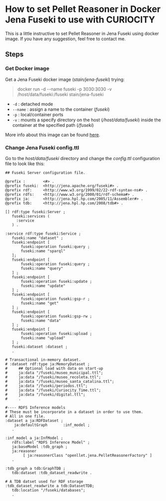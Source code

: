 # How to set Pellet Reasoner in Docker Jena Fuseki to use with CURIOCITY

This is a little instructive to set Pellet Reasoner in Jena Fuseki using docker image. If you have any suggestion, feel free to contact me.

## Steps

### Get Docker image

Get a Jena Fuseki docker image (*stain/jena-fuseki*) trying: 

>docker run -d --name fuseki -p 3030:3030 -v /host/data/fuseki:/fuseki stain/jena-fuseki

* ` -d ` : detached mode 
* ` --name ` : assign a name to the container (*fuseki*)
* ` -p ` : local/container ports
* ` -v ` : mounts a specify directory on the host (*/host/data/fuseki*) inside the container at the specified path (*/fuseki*)

More info about this image can be found [here](https://hub.docker.com/r/stain/jena-fuseki).

### Change Jena Fuseki config.ttl

Go to the *host/data/fuseki* directory and change the *config.ttl* configuration file to look like this:

```
## Fuseki Server configuration file.

@prefix :        <#> .
@prefix fuseki:  <http://jena.apache.org/fuseki#> .
@prefix rdf:     <http://www.w3.org/1999/02/22-rdf-syntax-ns#> .
@prefix rdfs:    <http://www.w3.org/2000/01/rdf-schema#> .
@prefix ja:      <http://jena.hpl.hp.com/2005/11/Assembler#> .
@prefix tdb:     <http://jena.hpl.hp.com/2008/tdb#> .

[] rdf:type fuseki:Server ;
   fuseki:services (
     :service
   ) .

:service rdf:type fuseki:Service ;
   fuseki:name "dataset" ;
   fuseki:endpoint [ 
       fuseki:operation fuseki:query ;
       fuseki:name "sparql" 
   ];
   fuseki:endpoint [
       fuseki:operation fuseki:query ;
       fuseki:name "query" 
   ] ;
   fuseki:endpoint [
       fuseki:operation fuseki:update ;
       fuseki:name "update"
   ] ;
   fuseki:endpoint [
       fuseki:operation fuseki:gsp-r ;
       fuseki:name "get"
   ] ;
   fuseki:endpoint [ 
       fuseki:operation fuseki:gsp-rw ; 
       fuseki:name "data"
   ] ; 
   fuseki:endpoint [ 
       fuseki:operation fuseki:upload ;
       fuseki:name "upload"
   ] ; 
   fuseki:dataset :dataset ;
   .

# Transactional in-memory dataset.
# :dataset rdf:type ja:MemoryDataset ;
#     ## Optional load with data on start-up
#     ja:data "/fuseki/museo_municipal.ttl";
#     ja:data "/fuseki/museo_recoleta.ttl";
#     ja:data "/fuseki/museo_santa_catalina.ttl";
#     ja:data "/fuseki/periodos.ttl";
#     ja:data "/fuseki/Curiocity_Time.ttl";
#     ja:data "/fuseki/digital.ttl";
#     .

#---- RDFS Inference models
# These must be incorporate in a dataset in order to use them.
# All in one file.
:dataset a ja:RDFDataset ;
    ja:defaultGraph       :inf_model ;
   .

:inf_model a ja:InfModel ;
   rdfs:label "RDFS Inference Model" ;
   ja:baseModel :tdb_graph ;
   ja:reasoner
        [ ja:reasonerClass "openllet.jena.PelletReasonerFactory" ]
   .

:tdb_graph a tdb:GraphTDB ;
   tdb:dataset :tdb_dataset_readwrite .

# A TDB datset used for RDF storage
:tdb_dataset_readwrite a tdb:DatasetTDB;
   tdb:location "/fuseki/databases";
   .
```
